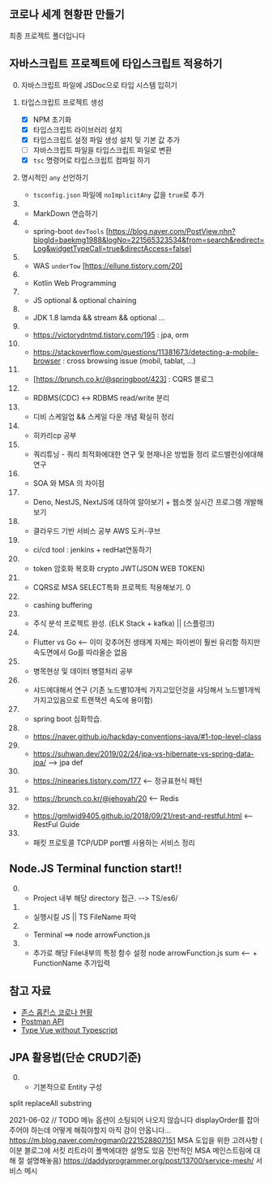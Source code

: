 ## 코로나 세계 현황판 만들기

최종 프로젝트 폴더입니다

## 자바스크립트 프로젝트에 타입스크립트 적용하기

0. 자바스크립트 파일에 JSDoc으로 타입 시스템 입히기
1. 타입스크립트 프로젝트 생성
    - [x] NPM 초기화 
    - [x] 타입스크립트 라이브러리 설치
    - [x] 타입스크립트 설정 파일 생성 설치 및 기본 값 추가
    - [ ] 자바스크립트 파일을 타입스크립트 파일로 변환
    - [x] `tsc` 명령어로 타입스크립트 컴파일 하기
2. 명시적인 `any` 선언하기
    - `tsconfig.json` 파일에 `noImplicitAny` 값을 `true`로 추가

3. - MarkDown 연습하기
4. - spring-boot `devTools` [https://blog.naver.com/PostView.nhn?blogId=baekmg1988&logNo=221565323534&from=search&redirect=Log&widgetTypeCall=true&directAccess=false]
5. - WAS `underTow` [https://ellune.tistory.com/20]
6. - Kotlin Web Programming
7. - JS optional & optional chaining
8. - JDK 1.8 lamda && stream && optional ...
9. - https://victorydntmd.tistory.com/195 : jpa, orm 
10. - https://stackoverflow.com/questions/11381673/detecting-a-mobile-browser : cross browsing issue (mobil, tablat, ...)
11. - [https://brunch.co.kr/@springboot/423] : CQRS 블로그
12. - RDBMS(CDC) <-> RDBMS read/write 분리
13. - 디비 스케일업 && 스케일 다운 개념 확실히 정리 
14. - 히카리cp 공부
15. - 쿼리튜닝 - 쿼리 최적화에대한 연구 및 현재나온 방법들 정리 로드밸런싱에대해 연구
16. - SOA 와 MSA 의 차이점
17. - Deno, NestJS, NextJS에 대하여 알아보기 + 웹소켓 실시간 프로그램 개발해보기
18. - 클라우드 기반 서비스 공부 AWS 도커-쿠브
19. - ci/cd tool : jenkins + redHat연동하기
20. - token 암호화 복호화 crypto JWT(JSON WEB TOKEN)
21. - CQRS로 MSA SELECT특화 프로젝트 적용해보기. 0 
22. - cashing buffering
23. - 주식 분석 프로젝트 완성. (ELK Stack + kafka) || (스플렁크)
24. - Flutter vs Go <-- 이미 갖추어진 생태계 자체는 파이썬이 훨씬 유리함 하지만 속도면에서 Go를 따라올순 없음
25. - 병목현상 및 데이터 병렬처리 공부
26. - 샤드에대해서 연구 (기존 노드별10개씩 가지고있던것을 샤딩해서 노드별1개씩가지고있음으로 트랜잭션 속도에 용이함)
27. - spring boot 심화학습.
28. - https://naver.github.io/hackday-conventions-java/#1-top-level-class
29. - https://suhwan.dev/2019/02/24/jpa-vs-hibernate-vs-spring-data-jpa/    --> jpa def
30. - https://ninearies.tistory.com/177 <-- 정규표현식 패턴 
31. - https://brunch.co.kr/@jehovah/20 <-- Redis
32. - https://gmlwjd9405.github.io/2018/09/21/rest-and-restful.html <-- RestFul Guide
33. - 패킷 프로토콜 TCP/UDP port별 사용하는 서비스 정리





## Node.JS Terminal function start!!

0. - Project 내부 해당 directory 접근. --> TS/es6/
1. - 실행시킬 JS || TS FileName 파악
2. - Terminal ==> node arrowFunction.js 
3. - 추가로 해당 File내부의 특정 함수 설정 node arrowFunction.js sum <-- + FunctionName 추가입력 

## 참고 자료

- [존스 홉킨스 코로나 현황](https://www.arcgis.com/apps/opsdashboard/index.html#/bda7594740fd40299423467b48e9ecf6)
- [Postman API](https://documenter.getpostman.com/view/10808728/SzS8rjbc?version=latest#27454960-ea1c-4b91-a0b6-0468bb4e6712)
- [Type Vue without Typescript](https://blog.usejournal.com/type-vue-without-typescript-b2b49210f0b)

## JPA 활용법(단순 CRUD기준)

0. - 기본적으로 Entity 구성

split
replaceAll
substring

2021-06-02
// TODO 메뉴 옵션이 소팅되어 나오지 않습니다 displayOrder를 잡아주어야 하는데 어떻게 해줘야할지 아직 감이 안옵니다...
https://m.blog.naver.com/rogman0/221528807151  MSA 도입을 위한 고려사항 ( 이분 블로그에 서킷 리트라이 폴백에대한 설명도 있음 전반적인 MSA 메인스트림에 대해 절 설명해놓음)
https://daddyprogrammer.org/post/13700/service-mesh/ 서비스 메시